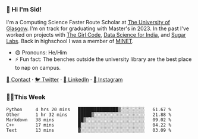 ### 👋 Hi I'm Sid!
I'm a Computing Science Faster Route Scholar at [The University of Glasgow](https://gla.ac.uk). I'm on track for graduating with Master's in 2023. In the past I've worked on projects with [The Girl Code](https://thegirlcode.co/), [Data Science for India](), and [Sugar Labs](https://sugarlabs.org/). Back in highschool I was a member of [MINET](https://minet.co/). 

- 😄 Pronouns: He/Him
- ⚡ Fun fact: The benches outside the university library are the best place to nap on campus.

[📇 Contact](https://sid.gg/) · [🐦 Twitter](https://twitter.com/scholaronroad) · [👔 LinkedIn](https://linkedin.com/in/sidhant-bhavnani) · [📸 Instagram](https://www.instagram.com/bhavnani.pvt/) 

### 👨‍💻This Week
<!--START_SECTION:waka-->
```text
Python     4 hrs 20 mins   ███████████████▒░░░░░░░░░   61.67 % 
Other      1 hr 32 mins    █████▒░░░░░░░░░░░░░░░░░░░   21.88 % 
Markdown   38 mins         ██▒░░░░░░░░░░░░░░░░░░░░░░   09.02 % 
C++        17 mins         █░░░░░░░░░░░░░░░░░░░░░░░░   04.22 % 
Text       13 mins         ▓░░░░░░░░░░░░░░░░░░░░░░░░   03.09 % 
```
<!--END_SECTION:waka-->
